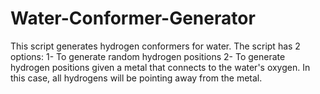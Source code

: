# Water-Conformer-Generator
This script generates hydrogen conformers for water. The script has 2 options:
1- To generate random hydrogen positions
2- To generate hydrogen positions given a metal that connects to the water's oxygen. 
In this case, all hydrogens will be pointing away from the metal.
